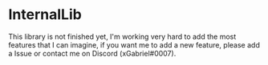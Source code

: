 # InternalLib

This library is not finished yet, I'm working very hard to add the most features that I can imagine, if you want me to add a new feature, please add a Issue or contact me on Discord (xGabriel#0007).
